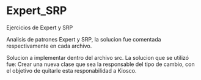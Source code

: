 # Expert_SRP
Ejercicios de Expert y SRP

Analisis de patrones Expert y SRP, la solucion fue comentada respectivamente en cada archivo.

Solucion a implementar dentro del archivo src.
La solucion que se utilizó fue: Crear una nueva clase que sea la responsable del tipo de cambio, 
                                con el objetivo de quitarle esta responabilidad a Kiosco.
